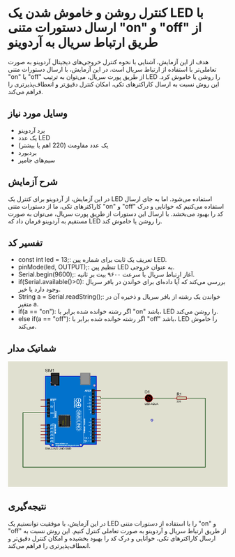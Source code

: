 # کنترل روشن و خاموش شدن یک LED با ارسال دستورات متنی "on" و "off" از طریق ارتباط سریال به آردوینو

هدف از این آزمایش، آشنایی با نحوه کنترل خروجی‌های دیجیتال آردوینو به صورت تعاملی‌تر با استفاده از ارتباط سریال است. در این آزمایش، با ارسال دستورات متنی "on" یا "off" از طریق پورت سریال، می‌توان به ترتیب LED را روشن یا خاموش کرد. این روش نسبت به ارسال کاراکترهای تکی، امکان کنترل دقیق‌تر و انعطاف‌پذیرتری را فراهم می‌کند.

## وسایل مورد نیاز
* برد آردوینو 
* یک عدد LED
* یک عدد مقاومت (220 اهم یا بیشتر)
* بردبورد
* سیم‌های جامپر

## شرح آزمایش
در این آزمایش، از آردوینو برای کنترل یک LED استفاده می‌شود. اما به جای ارسال کاراکترهای تکی، ما از دستورات متنی "on" و "off" استفاده می‌کنیم که خوانایی و درک کد را بهبود می‌بخشد. با ارسال این دستورات از طریق پورت سریال، می‌توان به صورت مستقیم به آردوینو فرمان داد که LED را روشن یا خاموش کند.

## تفسیر کد
* const int led = 13;: تعریف یک ثابت برای شماره پین LED.
* pinMode(led, OUTPUT);: تنظیم پین LED به عنوان خروجی.
* Serial.begin(9600);: آغاز ارتباط سریال با سرعت ۹۶۰۰ بیت بر ثانیه.
* if(Serial.available()>0): بررسی می‌کند که آیا داده‌ای برای خواندن در بافر سریال وجود دارد یا خیر.
* String a = Serial.readString();: خواندن یک رشته از بافر سریال و ذخیره آن در متغیر a.
* if(a == "on"): اگر رشته خوانده شده برابر با "on" باشد، LED را روشن می‌کند.
* else if(a == "off"): اگر رشته خوانده شده برابر با "off" باشد، LED را خاموش می‌کند.
## شماتیک مدار
![توضیح تصویر](https://github.com/vahidseyyedi/microProcessor/blob/main/02%20Laboratory/img/map%202.png)

## نتیجه‌گیری
در این آزمایش، با موفقیت توانستیم یک LED را با استفاده از دستورات متنی "on" و "off" از طریق ارتباط سریال و آردوینو به صورت تعاملی کنترل کنیم. این روش نسبت به ارسال کاراکترهای تکی، خوانایی و درک کد را بهبود بخشیده و امکان کنترل دقیق‌تر و انعطاف‌پذیرتری را فراهم می‌کند.
